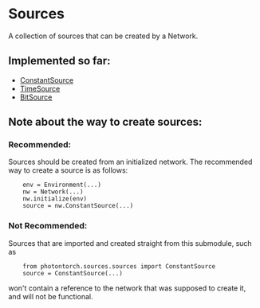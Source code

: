 [comment]: # (This is and automatically generated readme file)
[comment]: # (To edit this file, edit the docstring in the __init__.py file)
[comment]: # (And run the documentation: python -m photontorch.documentation)

# Sources

A collection of sources that can be created by a Network.

## Implemented so far:

  * [ConstantSource](sources.ConstantSource)
  * [TimeSource](sources.TimeSource)
  * [BitSource](sources.BitSource)


## Note about the way to create sources:

### Recommended:

Sources should be created from an initialized network. The recommended
way to create a source is as follows:

```
    env = Environment(...)
    nw = Network(...)
    nw.initialize(env)
    source = nw.ConstantSource(...)
```

### Not Recommended:
Sources that are imported and created straight from this submodule, such as
```
    from photontorch.sources.sources import ConstantSource
    source = ConstantSource(...)
```
won't contain a reference to the network that was supposed to create it, and will not
be functional.
